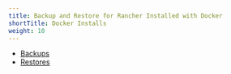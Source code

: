 ```yaml
---
title: Backup and Restore for Rancher Installed with Docker
shortTitle: Docker Installs
weight: 10
---
```


- [Backups](../../how-to-guides/new-user-guides/backup-restore-and-disaster-recovery/back-up-docker-installed-rancher.md)
- [Restores](../../how-to-guides/new-user-guides/backup-restore-and-disaster-recovery/restore-docker-installed-rancher.md)